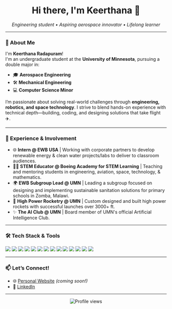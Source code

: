<h1 align="center">Hi there, I'm Keerthana 👋</h1>
<p align="center">
  <em>Engineering student • Aspiring aerospace innovator • Lifelong learner</em>
</p>

---

### 🚀 About Me

I'm **Keerthana Radapuram**!  
I'm an undergraduate student at the **University of Minnesota**, pursuing a double major in:

- 🎓 **Aerospace Engineering**
- 🛠️ **Mechanical Engineering**
- 💻 **Computer Science Minor**

I’m passionate about solving real-world challenges through **engineering, robotics, and space technology**. I strive to blend hands-on experience with technical depth—building, coding, and designing solutions that take flight ✈️.

---

### 💼 Experience & Involvement

- 🌐 **Intern @ EWB USA** | Working with corporate partners to develop renewable energy & clean water projects/labs to deliver to classroom audiences.
- 👩‍🏫 **STEM Educator @ Boeing Academy for STEM Learning** | Teaching and mentoring students in engineering, aviation, space, technology, & mathematics.
- 🌍 **EWB Subgroup Lead @ UMN** | Leading a subgroup focused on designing and implementing sustainable sanitation solutions for primary schools in Zomba, Malawi.  
- 🚀 **High Power Rocketry @ UMN** | Custom designed and built high power rockets with successful launches over 3000+ ft.
- ✨ **The AI Club @ UMN** | Board member of UMN's official Artificial Intelligence Club.

---

### 🛠️ Tech Stack & Tools

<p align="left">
  <img src="https://img.shields.io/badge/Python-3776AB?style=for-the-badge&logo=python&logoColor=white" />
  <img src="https://img.shields.io/badge/Java-007396?style=for-the-badge&logo=java&logoColor=white" />
  <img src="https://img.shields.io/badge/C++-00599C?style=for-the-badge&logo=c%2B%2B&logoColor=white" />
  <img src="https://img.shields.io/badge/HTML5-E34F26?style=for-the-badge&logo=html5&logoColor=white" />
  <img src="https://img.shields.io/badge/CSS3-1572B6?style=for-the-badge&logo=css3&logoColor=white" />
  <img src="https://img.shields.io/badge/GitHub-181717?style=for-the-badge&logo=github&logoColor=white" />
  <img src="https://img.shields.io/badge/VSCode-007ACC?style=for-the-badge&logo=visual-studio-code&logoColor=white" />
  <img src="https://img.shields.io/badge/AutoCAD-000000?style=for-the-badge&logo=autodesk&logoColor=white" />
  <img src="https://img.shields.io/badge/SOLIDWORKS-E12127?style=for-the-badge&logo=solidworks&logoColor=white" />
  <img src="https://img.shields.io/badge/ROS2-22314E?style=for-the-badge&logo=ros&logoColor=white" />
  <img src="https://img.shields.io/badge/OpenRocket-3E8E41?style=for-the-badge&logo=rocket&logoColor=white" />
  <img src="https://img.shields.io/badge/Onshape-1B365D?style=for-the-badge&logo=onshape&logoColor=white" />
  <img src="https://img.shields.io/badge/Figma-F24E1E?style=for-the-badge&logo=figma&logoColor=white" />
  <img src="https://img.shields.io/badge/Arduino-00979D?style=for-the-badge&logo=arduino&logoColor=white" />
</p>

---

### 📫 Let’s Connect!

- 🌐 [Personal Website](https://keerthanaradapuram.github.io) _(coming soon!)_  
- 💼 [LinkedIn](https://www.linkedin.com/in/keerthanaradapuram/)  

---

<p align="center">
  <img src="https://komarev.com/ghpvc/?username=KeerthanaRadapuram&style=flat-square" alt="Profile views" />
</p>
